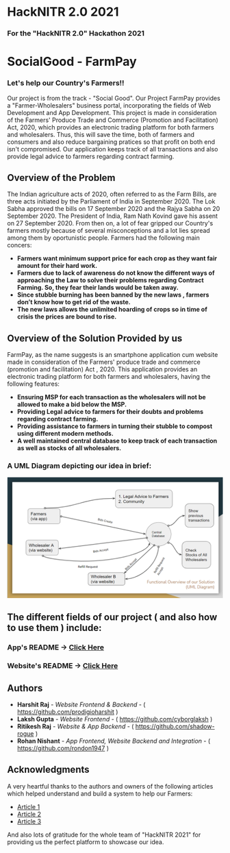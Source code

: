 # HackNITR 2.0 2021
### For the "HackNITR 2.0" Hackathon 2021

# SocialGood - FarmPay
### Let's help our Country's Farmers!!

Our project is from the track - "Social Good". Our Project FarmPay provides a "Farmer-Wholesalers" business portal, incorporating the fields of Web Development and App Development. This project is made in consideration of the Farmers' Produce Trade and Commerce (Promotion and Facilitation) Act, 2020, which provides an electronic trading platform for both farmers and wholesalers. Thus, this will save the time, both of farmers and consumers and also reduce bargaining pratices so that profit on both end isn't compromised. Our application keeps track of all transactions and also provide legal advice to farmers regarding contract farming.

## Overview of the Problem
The Indian agriculture acts of 2020, often referred to as the Farm Bills, are three acts initiated by the Parliament of India in September 2020. The Lok Sabha approved the bills on 17 September 2020 and the Rajya Sabha on 20 September 2020. The President of India, Ram Nath Kovind gave his assent on 27 September 2020. From then on, a lot of fear gripped our Country's farmers mostly because of several misconceptions and a lot lies spread among them by oportunistic people. Farmers had the following main concers:
- **Farmers want minimum support price for each crop as they want fair amount for their hard work.**
- **Farmers due to lack of awareness do not know the different ways of approaching the Law to solve their problems regarding Contract Farming. So, they fear their lands would be taken away.**
- **Since stubble burning has been banned by the new laws , farmers don’t know how to get rid of the waste.**
- **The new laws allows the unlimited hoarding of crops so in time of crisis the prices are bound to rise.**

## Overview of the Solution Provided by us
FarmPay, as the name suggests is an smartphone application cum website made in consideration of the Farmers' produce trade and commerce (promotion and facilitation) Act , 2020. This application provides an electronic trading platform for both farmers and wholesalers, having the following features:
- **Ensuring MSP for each transaction as the wholesalers will not be allowed to make a bid below the MSP.**
- **Providing Legal advice to farmers for their doubts and problems regarding contract farming.**
- **Providing assistance to farmers in turning their stubble to compost using different modern methods.**
- **A well maintained central database to keep track of each transaction as well as stocks of all wholesalers.**

### A UML Diagram depicting our idea in brief:

![UML Diagram](images/UML.png?raw=true)


## The different fields of our project ( and also how to use them ) include:

### App's README -> [Click Here](App/README.md)
### Website's README -> [Click Here](Website/README.md)


## Authors

- **Harshit Raj** - _Website Frontend & Backend_ - ( https://github.com/prodigioharshit )
- **Laksh Gupta** - _Website Frontend_ - ( https://github.com/cyborglaksh )
- **Ritikesh Raj** - _Website & App Backend_ - ( https://github.com/shadow-rogue )
- **Rohan Nishant** - _App Frontend, Website Backend and Integration_ - ( https://github.com/rondon1947 )


## Acknowledgments

A very heartful thanks to the authors and owners of the following articles which helped understand and build a system to help our Farmers:

- [Article 1](http://egazette.nic.in/WriteReadData/2020/222039.pdf)
- [Article 2](https://niti.gov.in/sites/default/files/2020-11/NewFarmActs2020.pdf)
- [Article 3](https://indianexpress.com/article/explained/farmers-big-concern-and-what-govt-could-negotiate-7073291/)

And also lots of gratitude for the whole team of "HackNITR 2021" for providing us the perfect platform to showcase our idea.
